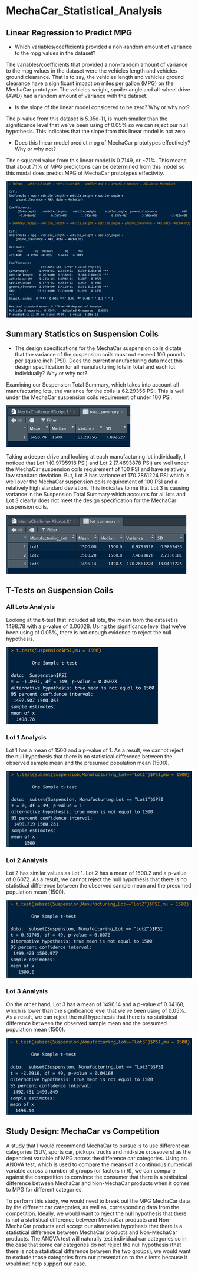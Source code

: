 # MechaCar_Statistical_Analysis

## Linear Regression to Predict MPG

-	Which variables/coefficients provided a non-random amount of variance to the mpg values in the dataset?

The variables/coefficients that provided a non-random amount of variance to the mpg values in the dataset were the vehicles length and vehicles ground clearance.  That is to say, the vehicles length and vehicles ground clearance have a significant impact on miles per gallon (MPG) on the MechaCar prototype.  The vehicles weight, spoiler angle and all-wheel drive (AWD) had a random amount of variance with the dataset.

-	Is the slope of the linear model considered to be zero? Why or why not?

The p-value from this dataset is 5.35e-11, is much smaller than the significance level that we’ve been using of 0.05% so we can reject our null hypothesis.  This indicates that the slope from this linear model is not zero.

-	Does this linear model predict mpg of MechaCar prototypes effectively? Why or why not?

The r-squared value from this linear model is 0.7149, or ~71%.  This means that about 71% of MPG predictions can be determined from this model so this modal does predict MPG of MechaCar prototypes effectivity.

![](Images/LinearRegressionToPredictMPG.png)

## Summary Statistics on Suspension Coils

-	The design specifications for the MechaCar suspension coils dictate that the variance of the suspension coils must not exceed 100 pounds per square inch (PSI). Does the current manufacturing data meet this design specification for all manufacturing lots in total and each lot individually? Why or why not?

Examining our Suspension Total Summary, which takes into account all manufacturing lots, the variance for the coils is 62.29356 PSI.  This is well under the MechaCar suspension coils requirement of under 100 PSI.

![](Images/SuspensionTotalSummary.png)

Taking a deeper drive and looking at each manufacturing lot individually, I noticed that Lot 1 (0.9795918 PSI) and Lot 2 (7.4693878 PSI) are well under the MechaCar suspension coils requirement of 100 PSI and have relatively low standard deviation.  But, Lot 3 has variance of 170.2861224 PSI which is well over the MechaCar suspension coils requirement of 100 PSI and a relatively high standard deviation.  This indicates to me that Lot 3 is causing variance in the Suspension Total Summary which accounts for all lots and Lot 3 clearly does not meet the design specification for the MechaCar suspension coils.

![](Images/SuspensionLotSummary.png)

## T-Tests on Suspension Coils

### All Lots Analysis

Looking at the t-test that included all lots, the mean from the dataset is 1498.78 with a p-value of 0.06028.  Using the significance level that we’ve been using of 0.05%, there is not enough evidence to reject the null hypothesis.

![](Images/T-Test_AllLots.png)

### Lot 1 Analysis

Lot 1 has a mean of 1500 and a p-value of 1.  As a result, we cannot reject the null hypothesis that there is no statistical difference between the observed sample mean and the presumed population mean (1500).

![](Images/T-Test_Lot1.png)

### Lot 2 Analysis

Lot 2 has similar values as Lot 1.  Lot 2 has a mean of 1500.2 and a p-value of 0.6072.  As a result, we cannot reject the null hypothesis that there is no statistical difference between the observed sample mean and the presumed population mean (1500).

![](Images/T-Test_Lot2.png)

### Lot 3 Analysis

On the other hand, Lot 3 has a mean of 1496.14 and a p-value of 0.04168, which is lower than the significance level that we’ve been using of 0.05%.  As a result, we can reject the null hypothesis that there is no statistical difference between the observed sample mean and the presumed population mean (1500).

![](Images/T-Test_Lot3.png)

## Study Design: MechaCar vs Competition

A study that I would recommend MechaCar to pursue is to use different car categories (SUV, sports car, pickups trucks and mid-size crossovers) as the dependent variable of MPG across the difference car categories.  Using an ANOVA test, which is used to compare the means of a continuous numerical variable across a number of groups (or factors in R), we can compare against the competition to convince the consumer that there is a statistical difference between MechaCar and Non-MechaCar products when it comes to MPG for different categories. 

To perform this study, we would need to break out the MPG MechaCar data by the different car categories, as well as, corresponding data from the competition.  Ideally, we would want to reject the null hypothesis that there is not a statistical difference between MechaCar products and Non-MechaCar products and accept our alternative hypothesis that there is a statistical difference between MechaCar products and Non-MechaCar products.  The ANOVA test will naturally test individual car categories so in the case that some car categories do not reject the null hypothesis (that there is not a statistical difference between the two groups), we would want to exclude those categories from our presentation to the clients because it would not help support our case.
